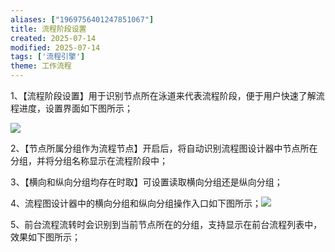 ```yaml
---
aliases: ["1969756401247851067"]
title: 流程阶段设置
created: 2025-07-14
modified: 2025-07-14
tags: ['流程引擎']
theme: 工作流程
---
```


1、【流程阶段设置】用于识别节点所在泳道来代表流程阶段，便于用户快速了解流程进度，设置界面如下图所示；

![](https://myhelpdoc.oss-cn-heyuan.aliyuncs.com/mdimages/f44a45db7b2d6f87456e456ea2dd5ebb.jpg)

2、【节点所属分组作为流程节点】开启后，将自动识别流程图设计器中节点所在分组，并将分组名称显示在流程阶段中；

3、【横向和纵向分组均存在时取】可设置读取横向分组还是纵向分组；

4、流程图设计器中的横向分组和纵向分组操作入口如下图所示；![](https://myhelpdoc.oss-cn-heyuan.aliyuncs.com/mdimages/238998733449cb33b8eb9a33e7b00ceb.jpg)

5、前台流程流转时会识别到当前节点所在的分组，支持显示在前台流程列表中，效果如下图所示；

